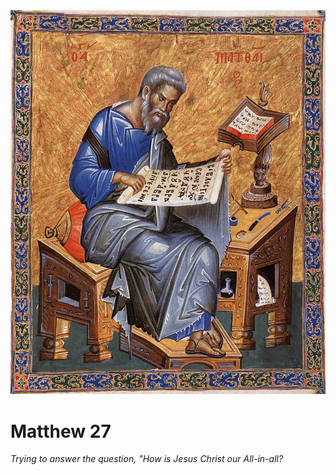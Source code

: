 <img class="intro-right" src="../images/art-matthew.jpg">

# Matthew 27

*Trying to answer the question, "How is Jesus Christ our All-in-all?*
